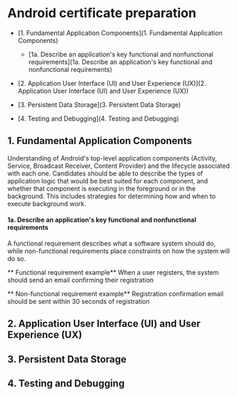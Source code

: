 # Android certificate preparation

* [1. Fundamental Application Components](1. Fundamental Application Components)
  * [1a. Describe an application's key functional and nonfunctional requirements](1a. Describe an application's key functional and nonfunctional requirements)


* [2. Application User Interface (UI) and User Experience (UX)](2. Application User Interface (UI) and User Experience (UX))

* [3. Persistent Data Storage](3. Persistent Data Storage)

* [4. Testing and Debugging](4. Testing and Debugging)

## 1. Fundamental Application Components
Understanding of Android's top-level application components (Activity, Service, Broadcast Receiver, Content Provider) and the lifecycle associated with each one. Candidates should be able to describe the types of application logic that would be best suited for each component, and whether that component is executing in the foreground or in the background. This includes strategies for determining how and when to execute background work.

#### 1a. Describe an application's key functional and nonfunctional requirements
A functional requirement describes what a software system should do, while non-functional requirements place constraints on how the system will do so.

** Functional requirement example**
When a user registers, the system should send an email confirming their registration

** Non-functional requirement example**
Registration confirmation email should be sent within 30 seconds of registration

## 2. Application User Interface (UI) and User Experience (UX)

## 3. Persistent Data Storage

## 4. Testing and Debugging
